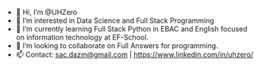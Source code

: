 - 👋 Hi, I’m @UHZero
- 👀 I’m interested in Data Science and Full Stack Programming
- 🌱 I’m currently learning Full Stack Python in EBAC and English focused on information technology at EF-School.
- 💞️ I’m looking to collaborate on Full Answers for programming.
- 📫 Contact: sac.dazm@gmail.com | https://www.linkedin.com/in/uhzero/

<!---
UHZero/UHZero is a ✨ special ✨ repository because its `README.md` (this file) appears on your GitHub profile.
You can click the Preview link to take a look at your changes.
--->
